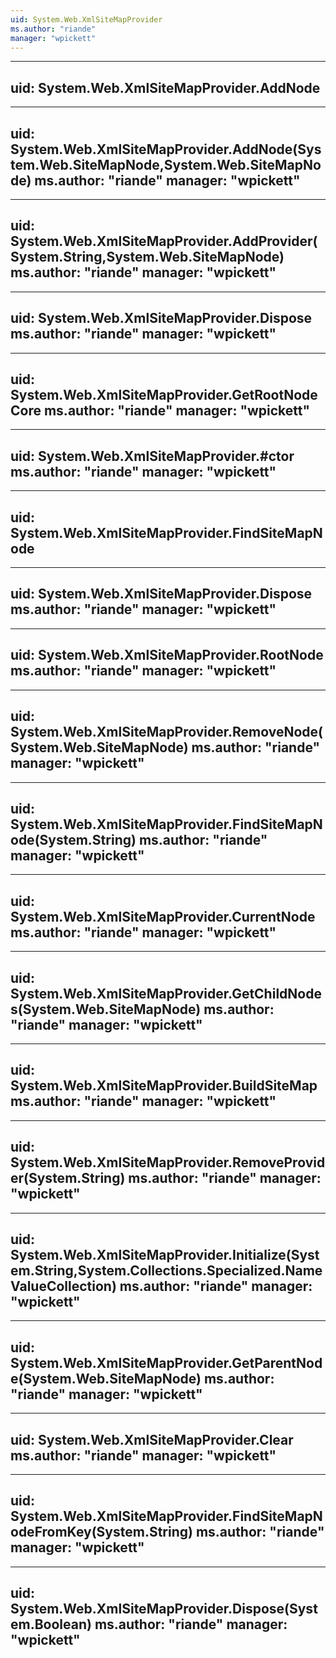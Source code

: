 ```yaml
---
uid: System.Web.XmlSiteMapProvider
ms.author: "riande"
manager: "wpickett"
---
```


---
uid: System.Web.XmlSiteMapProvider.AddNode
---

---
uid: System.Web.XmlSiteMapProvider.AddNode(System.Web.SiteMapNode,System.Web.SiteMapNode)
ms.author: "riande"
manager: "wpickett"
---

---
uid: System.Web.XmlSiteMapProvider.AddProvider(System.String,System.Web.SiteMapNode)
ms.author: "riande"
manager: "wpickett"
---

---
uid: System.Web.XmlSiteMapProvider.Dispose
ms.author: "riande"
manager: "wpickett"
---

---
uid: System.Web.XmlSiteMapProvider.GetRootNodeCore
ms.author: "riande"
manager: "wpickett"
---

---
uid: System.Web.XmlSiteMapProvider.#ctor
ms.author: "riande"
manager: "wpickett"
---

---
uid: System.Web.XmlSiteMapProvider.FindSiteMapNode
---

---
uid: System.Web.XmlSiteMapProvider.Dispose
ms.author: "riande"
manager: "wpickett"
---

---
uid: System.Web.XmlSiteMapProvider.RootNode
ms.author: "riande"
manager: "wpickett"
---

---
uid: System.Web.XmlSiteMapProvider.RemoveNode(System.Web.SiteMapNode)
ms.author: "riande"
manager: "wpickett"
---

---
uid: System.Web.XmlSiteMapProvider.FindSiteMapNode(System.String)
ms.author: "riande"
manager: "wpickett"
---

---
uid: System.Web.XmlSiteMapProvider.CurrentNode
ms.author: "riande"
manager: "wpickett"
---

---
uid: System.Web.XmlSiteMapProvider.GetChildNodes(System.Web.SiteMapNode)
ms.author: "riande"
manager: "wpickett"
---

---
uid: System.Web.XmlSiteMapProvider.BuildSiteMap
ms.author: "riande"
manager: "wpickett"
---

---
uid: System.Web.XmlSiteMapProvider.RemoveProvider(System.String)
ms.author: "riande"
manager: "wpickett"
---

---
uid: System.Web.XmlSiteMapProvider.Initialize(System.String,System.Collections.Specialized.NameValueCollection)
ms.author: "riande"
manager: "wpickett"
---

---
uid: System.Web.XmlSiteMapProvider.GetParentNode(System.Web.SiteMapNode)
ms.author: "riande"
manager: "wpickett"
---

---
uid: System.Web.XmlSiteMapProvider.Clear
ms.author: "riande"
manager: "wpickett"
---

---
uid: System.Web.XmlSiteMapProvider.FindSiteMapNodeFromKey(System.String)
ms.author: "riande"
manager: "wpickett"
---

---
uid: System.Web.XmlSiteMapProvider.Dispose(System.Boolean)
ms.author: "riande"
manager: "wpickett"
---
